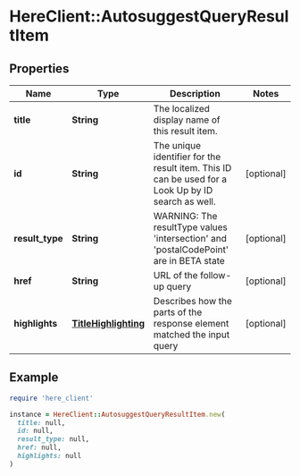 # HereClient::AutosuggestQueryResultItem

## Properties

| Name | Type | Description | Notes |
| ---- | ---- | ----------- | ----- |
| **title** | **String** | The localized display name of this result item. |  |
| **id** | **String** | The unique identifier for the result item. This ID can be used for a Look Up by ID search as well. | [optional] |
| **result_type** | **String** | WARNING: The resultType values &#39;intersection&#39; and &#39;postalCodePoint&#39; are in BETA state | [optional] |
| **href** | **String** | URL of the follow-up query | [optional] |
| **highlights** | [**TitleHighlighting**](TitleHighlighting.md) | Describes how the parts of the response element matched the input query | [optional] |

## Example

```ruby
require 'here_client'

instance = HereClient::AutosuggestQueryResultItem.new(
  title: null,
  id: null,
  result_type: null,
  href: null,
  highlights: null
)
```

